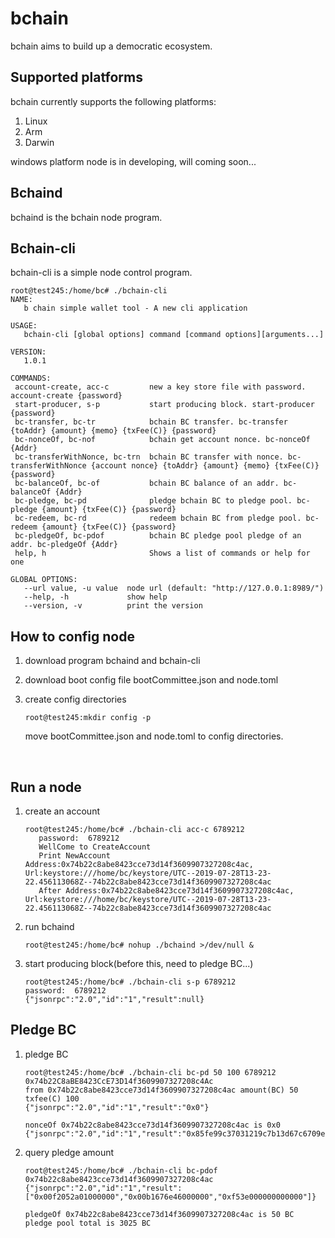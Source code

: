 # bchain
bchain aims to build up a democratic ecosystem.

## Supported platforms
bchain currently supports the following platforms:
1. Linux
2. Arm
3. Darwin

windows platform node is in developing, will coming soon...

## Bchaind

bchaind is the bchain node program.

## Bchain-cli

bchain-cli is a simple node control program.

```
root@test245:/home/bc# ./bchain-cli
NAME:
   b chain simple wallet tool - A new cli application

USAGE:
   bchain-cli [global options] command [command options][arguments...]

VERSION:
   1.0.1

COMMANDS:
 account-create, acc-c         new a key store file with password. account-create {password}
 start-producer, s-p           start producing block. start-producer {password}
 bc-transfer, bc-tr            bchain BC transfer. bc-transfer {toAddr} {amount} {memo} {txFee(C)} {password}
 bc-nonceOf, bc-nof            bchain get account nonce. bc-nonceOf {Addr}
 bc-transferWithNonce, bc-trn  bchain BC transfer with nonce. bc-transferWithNonce {account nonce} {toAddr} {amount} {memo} {txFee(C)} {password}
 bc-balanceOf, bc-of           bchain BC balance of an addr. bc-balanceOf {Addr}
 bc-pledge, bc-pd              pledge bchain BC to pledge pool. bc-pledge {amount} {txFee(C)} {password}
 bc-redeem, bc-rd              redeem bchain BC from pledge pool. bc-redeem {amount} {txFee(C)} {password}
 bc-pledgeOf, bc-pdof          bchain BC pledge pool pledge of an addr. bc-pledgeOf {Addr}
 help, h                       Shows a list of commands or help for one 

GLOBAL OPTIONS:
   --url value, -u value  node url (default: "http://127.0.0.1:8989/")
   --help, -h             show help
   --version, -v          print the version
```



## How to config node

1. download program bchaind and bchain-cli

2. download boot config file bootCommittee.json and node.toml

3. create config directories

   ```shell
   root@test245:mkdir config -p
   ```

   move bootCommittee.json  and node.toml to config directories.

   ​

## Run a node

1. create an account

   ```shell
   root@test245:/home/bc# ./bchain-cli acc-c 6789212
      password:  6789212
      WellCome to CreateAccount
      Print NewAccount Address:0x74b22c8abe8423cce73d14f3609907327208c4ac,   Url:keystore:///home/bc/keystore/UTC--2019-07-28T13-23-22.456113068Z--74b22c8abe8423cce73d14f3609907327208c4ac
      After Address:0x74b22c8abe8423cce73d14f3609907327208c4ac,   Url:keystore:///home/bc/keystore/UTC--2019-07-28T13-23-22.456113068Z--74b22c8abe8423cce73d14f3609907327208c4ac
   ```

2. run bchaind

   ```shell
   root@test245:/home/bc# nohup ./bchaind >/dev/null &
   ```

3. start producing block(before this, need to pledge BC...)

   ```shell
   root@test245:/home/bc# ./bchain-cli s-p 6789212
   password:  6789212
   {"jsonrpc":"2.0","id":"1","result":null}
   ```

##  Pledge BC

1. pledge BC 

   ```shell
   root@test245:/home/bc# ./bchain-cli bc-pd 50 100 6789212
   0x74b22C8aBE8423CcE73D14f3609907327208c4Ac
   from 0x74b22c8abe8423cce73d14f3609907327208c4ac amount(BC) 50 txfee(C) 100
   {"jsonrpc":"2.0","id":"1","result":"0x0"}

   nonceOf 0x74b22c8abe8423cce73d14f3609907327208c4ac is 0x0
   {"jsonrpc":"2.0","id":"1","result":"0x85fe99c37031219c7b13d67c6709efbc33eeae564eafdff8418b6e6496cfc342"}
   ```

2. query pledge amount

   ```shell
   root@test245:/home/bc# ./bchain-cli bc-pdof 0x74b22c8abe8423cce73d14f3609907327208c4ac
   {"jsonrpc":"2.0","id":"1","result":["0x00f2052a01000000","0x00b1676e46000000","0xf53e000000000000"]}

   pledgeOf 0x74b22c8abe8423cce73d14f3609907327208c4ac is 50 BC
   pledge pool total is 3025 BC
   ```

   ​